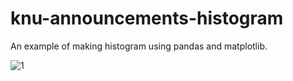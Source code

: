 # knu-announcements-histogram
An example of making histogram using pandas and matplotlib.

![1](https://user-images.githubusercontent.com/60180255/128980557-c902dc8e-e43f-4e76-bc9d-f092e84417a3.png)
